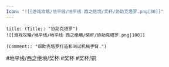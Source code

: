 ```yaml
---
Icon: "![[游戏攻略/地平线/地平线 西之绝境/奖杯/协助克塔罗.png|30]]"
---
```

```ad-common-bronze-trophy
title: (Title:: "协助克塔罗")
![[游戏攻略/地平线/地平线 西之绝境/奖杯/协助克塔罗.png|100]]

(Comment:: "帮助克塔罗打造和测试机械手臂.")
```

#地平线/西之绝境/奖杯 #奖杯 #奖杯/铜
